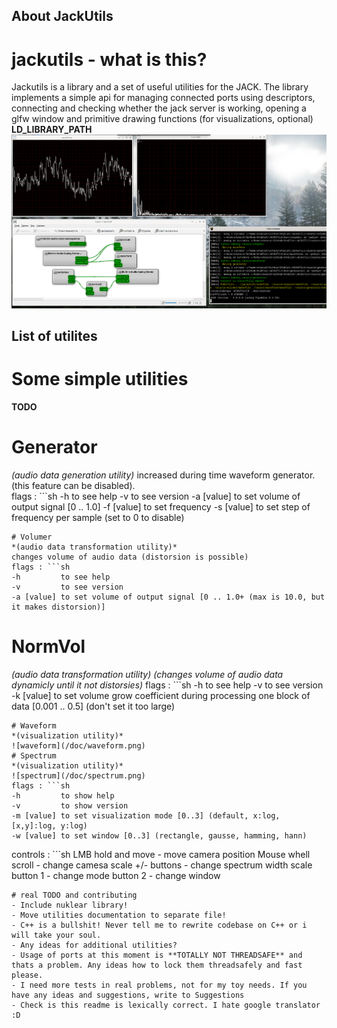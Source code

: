## About JackUtils
# jackutils - what is this?
Jackutils is a library and a set of useful utilities for the JACK. The library implements a simple api for managing connected ports using descriptors, connecting and checking whether the jack server is working, opening a glfw window and primitive drawing functions (for visualizations, optional)
**LD_LIBRARY_PATH**
![example](doc/all_1.png)
## List of utilites

# Some simple utilities
**TODO**
# Generator
*(audio data generation utility)*
increased during time waveform generator. (this feature can be disabled).   
flags : ```sh
-h         to see help
-v         to see version
-a [value] to set volume of output signal [0 .. 1.0]
-f [value] to set frequency
-s [value] to set step of frequency per sample (set to 0 to disable)
```
# Volumer
*(audio data transformation utility)*
changes volume of audio data (distorsion is possible)
flags : ```sh
-h         to see help
-v         to see version
-a [value] to set volume of output signal [0 .. 1.0+ (max is 10.0, but it makes distorsion)]
```
# NormVol
*(audio data transformation utility)*
*(changes volume of audio data dynamicly until it not distorsies)*
flags : ```sh
-h         to see help
-v         to see version
-k [value] to set volume grow coefficient during processing one block of data [0.001 .. 0.5] (don't set it too large)
```
# Waveform
*(visualization utility)*    
![waveform](/doc/waveform.png)
# Spectrum
*(visualization utility)*    
![spectrum](/doc/spectrum.png)
flags : ```sh
-h         to show help
-v         to show version
-m [value] to set visualization mode [0..3] (default, x:log, [x,y]:log, y:log)
-w [value] to set window [0..3] (rectangle, gausse, hamming, hann) 
```
controls : ```sh
    LMB hold and move -  move camera position
    Mouse whell scroll - change camesa scale
    +/- buttons -        change spectrum width scale
    button 1    -        change mode
    button 2    -        change window
```
# real TODO and contributing
- Include nuklear library!
- Move utilities documentation to separate file!
- C++ is a bullshit! Never tell me to rewrite codebase on C++ or i will take your soul. 
- Any ideas for additional utilities?
- Usage of ports at this moment is **TOTALLY NOT THREADSAFE** and thats a problem. Any ideas how to lock them threadsafely and fast please.
- I need more tests in real problems, not for my toy needs. If you have any ideas and suggestions, write to Suggestions
- Check is this readme is lexically correct. I hate google translator :D
